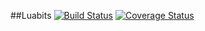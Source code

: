 ##Luabits
[![Build Status](https://travis-ci.org/zoebasil/luabits.svg?branch=master)](https://travis-ci.org/zoebasil/luabits) [![Coverage Status](https://coveralls.io/repos/github/zoebasil/luabits/badge.svg?branch=master)](https://coveralls.io/github/zoebasil/luabits?branch=master)
